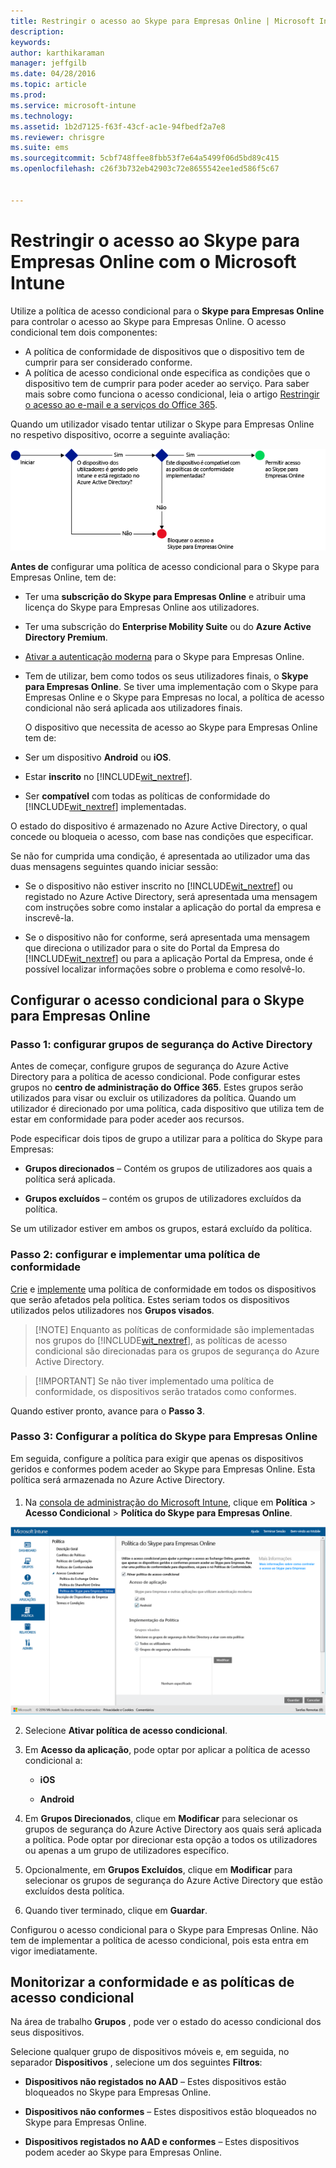 ```yaml
---
title: Restringir o acesso ao Skype para Empresas Online | Microsoft Intune
description: 
keywords: 
author: karthikaraman
manager: jeffgilb
ms.date: 04/28/2016
ms.topic: article
ms.prod: 
ms.service: microsoft-intune
ms.technology: 
ms.assetid: 1b2d7125-f63f-43cf-ac1e-94fbedf2a7e8
ms.reviewer: chrisgre
ms.suite: ems
ms.sourcegitcommit: 5cbf748ffee8fbb53f7e64a5499f06d5bd89c415
ms.openlocfilehash: c26f3b732eb42903c72e8655542ee1ed586f5c67


---
```


# Restringir o acesso ao Skype para Empresas Online com o Microsoft Intune
Utilize a política de acesso condicional para o **Skype para Empresas Online** para controlar o acesso ao Skype para Empresas Online.
O acesso condicional tem dois componentes:
- A política de conformidade de dispositivos que o dispositivo tem de cumprir para ser considerado conforme.
- A política de acesso condicional onde especifica as condições que o dispositivo tem de cumprir para poder aceder ao serviço.
Para saber mais sobre como funciona o acesso condicional, leia o artigo [Restringir o acesso ao e-mail e a serviços do Office 365](restrict-access-to-email-and-o365-services-with-microsoft-intune.md).

Quando um utilizador visado tentar utilizar o Skype para Empresas Online no respetivo dispositivo, ocorre a seguinte avaliação:

![Diagrama que mostra os pontos de decisão utilizados para determinar se um dispositivo tem permissão para aceder ao Skype para Empresas Online ou é bloqueado](../media/ConditionalAccess_SkypeforBusiness.png)

**Antes de** configurar uma política de acesso condicional para o Skype para Empresas Online, tem de:
- Ter uma **subscrição do Skype para Empresas Online** e atribuir uma licença do Skype para Empresas Online aos utilizadores.
- Ter uma subscrição do **Enterprise Mobility Suite** ou do **Azure Active Directory Premium**.
-   [Ativar a autenticação moderna](https://docs.microsoft.com/en-us/intune/deploy-use/restrict-access-to-skype-for-business-online-with-microsoft-intune) para o Skype para Empresas Online. 
-  Tem de utilizar, bem como todos os seus utilizadores finais, o **Skype para Empresas Online**. Se tiver uma implementação com o Skype para Empresas Online e o Skype para Empresas no local, a política de acesso condicional não será aplicada aos utilizadores finais.

    O dispositivo que necessita de acesso ao Skype para Empresas Online tem de:

-   Ser um dispositivo **Android** ou **iOS**.

-   Estar **inscrito** no [!INCLUDE[wit_nextref](../includes/wit_nextref_md.md)].

-   Ser **compatível** com todas as políticas de conformidade do [!INCLUDE[wit_nextref](../includes/wit_nextref_md.md)] implementadas.


O estado do dispositivo é armazenado no Azure Active Directory, o qual concede ou bloqueia o acesso, com base nas condições que especificar.

Se não for cumprida uma condição, é apresentada ao utilizador uma das duas mensagens seguintes quando iniciar sessão:

-   Se o dispositivo não estiver inscrito no [!INCLUDE[wit_nextref](../includes/wit_nextref_md.md)] ou registado no Azure Active Directory, será apresentada uma mensagem com instruções sobre como instalar a aplicação do portal da empresa e inscrevê-la.

-   Se o dispositivo não for conforme, será apresentada uma mensagem que direciona o utilizador para o site do Portal da Empresa do [!INCLUDE[wit_nextref](../includes/wit_nextref_md.md)] ou para a aplicação Portal da Empresa, onde é possível localizar informações sobre o problema e como resolvê-lo.

## Configurar o acesso condicional para o Skype para Empresas Online

### Passo 1: configurar grupos de segurança do Active Directory
Antes de começar, configure grupos de segurança do Azure Active Directory para a política de acesso condicional. Pode configurar estes grupos no **centro de administração do Office 365**. Estes grupos serão utilizados para visar ou excluir os utilizadores da política. Quando um utilizador é direcionado por uma política, cada dispositivo que utiliza tem de estar em conformidade para poder aceder aos recursos.

Pode especificar dois tipos de grupo a utilizar para a política do Skype para Empresas:

-   **Grupos direcionados** – Contém os grupos de utilizadores aos quais a política será aplicada.

-   **Grupos excluídos** – contém os grupos de utilizadores excluídos da política.

Se um utilizador estiver em ambos os grupos, estará excluído da política.

### Passo 2: configurar e implementar uma política de conformidade
[Crie](create-a-device-compliance-policy-in-microsoft-intune.md) e [implemente](deploy-and-monitor-a-device-compliance-policy-in-microsoft-intune.md) uma política de conformidade em todos os dispositivos que serão afetados pela política. Estes seriam todos os dispositivos utilizados pelos utilizadores nos **Grupos visados**.

> [!NOTE] Enquanto as políticas de conformidade são implementadas nos grupos do [!INCLUDE[wit_nextref](../includes/wit_nextref_md.md)], as políticas de acesso condicional são direcionadas para os grupos de segurança do Azure Active Directory.


> [!IMPORTANT] Se não tiver implementado uma política de conformidade, os dispositivos serão tratados como conformes.

Quando estiver pronto, avance para o **Passo 3**.

### Passo 3: Configurar a política do Skype para Empresas Online
Em seguida, configure a política para exigir que apenas os dispositivos geridos e conformes podem aceder ao Skype para Empresas Online. Esta política será armazenada no Azure Active Directory.

####
1.  Na [consola de administração do Microsoft Intune](https://manage.microsoft.com), clique em **Política** > **Acesso Condicional** > **Política do Skype para Empresas Online**.

![Captura de ecrã da página de política de acesso condicional do Skype para Empresas Online](./media/conditional_access_SFBPolicy.png)

2.  Selecione **Ativar política de acesso condicional**.

3.  Em **Acesso da aplicação**, pode optar por aplicar a política de acesso condicional a:

    -   **iOS**

    -   **Android**

4.  Em **Grupos Direcionados**, clique em **Modificar** para selecionar os grupos de segurança do Azure Active Directory aos quais será aplicada a política. Pode optar por direcionar esta opção a todos os utilizadores ou apenas a um grupo de utilizadores específico.

5.  Opcionalmente, em **Grupos Excluídos**, clique em **Modificar** para selecionar os grupos de segurança do Azure Active Directory que estão excluídos desta política.

6.  Quando tiver terminado, clique em **Guardar**.

Configurou o acesso condicional para o Skype para Empresas Online. Não tem de implementar a política de acesso condicional, pois esta entra em vigor imediatamente.


## Monitorizar a conformidade e as políticas de acesso condicional
Na área de trabalho **Grupos** , pode ver o estado do acesso condicional dos seus dispositivos.

Selecione qualquer grupo de dispositivos móveis e, em seguida, no separador **Dispositivos** , selecione um dos seguintes **Filtros**:

* **Dispositivos não registados no AAD** – Estes dispositivos estão bloqueados no Skype para Empresas Online.

* **Dispositivos não conformes** – Estes dispositivos estão bloqueados no Skype para Empresas Online.

* **Dispositivos registados no AAD e conformes** – Estes dispositivos podem aceder ao Skype para Empresas Online.



<!--HONumber=Jun16_HO3-->


